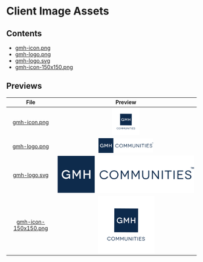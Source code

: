 # Client Image Assets

## Contents

- [gmh-icon.png](./gmh-icon.png)
- [gmh-logo.png](./gmh-loco.png)
- [gmh-logo.svg](./gmh-logo.svg)
- [gmh-icon-150x150.png](./gmh-icon-150x150.png)

## Previews

| File | Preview |
| :--: | :-------: |
| [gmh-icon.png](./gmh-icon.png) | <img src="./gmh-icon.png" width="20%" height="20%"> | 
| [gmh-logo.png](./gmh-loco.png) | <img src="./gmh-logo.png" width="40%" height="40%"> |
| [gmh-logo.svg](./gmh-logo.svg) | <img src="./gmh-logo.svg"> |
| [gmh-icon-150x150.png](./gmh-icon-150x150.png) | <img src="./gmh-icon-150x150.png"> |
